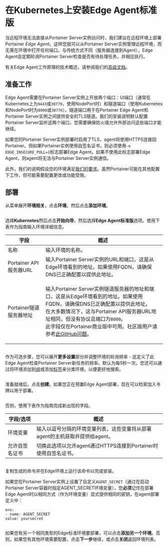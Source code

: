 # 在Kubernetes上安装Edge Agent标准版

当远程环境无法直接从Portainer Server实例访问时，我们建议在远程环境上部署Portainer _Edge Agent_。这样您就可以从Portainer Server实例管理远程环境，而无需在环境中打开任何端口。与传统方式不同（服务器连接到Agent），Edge Agent会定期轮询Portainer Server检查是否有待处理任务，并相应执行。

有关Edge Agent工作原理的技术概述，请参阅我们的[高级文档](../../../../advanced/edge-agent.md)。

## 准备工作

Edge Agent需要在Portainer Server实例上开放两个端口：UI端口（通常在Kubernetes上为`9443`或`30779`，使用NodePort时）和隧道端口（使用Kubernetes和NodePort时为`8000`或`30776`）。隧道端口用于在Portainer Edge Agent和Portainer Server实例之间提供安全的TLS隧道。我们的安装说明默认配置Portainer Server监听这两个端口，您需要确保防火墙允许外部访问这些端口才能继续。

如果您的Portainer Server实例部署时启用了TLS，agent将使用HTTPS连接回Portainer。但如果Portainer实例使用自签名证书，则必须使用`-e EDGE_INSECURE_POLL=1`标志部署Edge Agent。如果不使用此标志部署Edge Agent，则agent将无法与Portainer Server实例通信。

此外，我们的说明假设您的环境满足[我们的要求](../../../../start/requirements-and-prerequisites.md)。虽然Portainer可能在其他配置下工作，但可能需要配置更改或功能受限。

## 部署

从菜单展开**环境相关**，点击**环境**，然后点击**添加环境**。

<figure><img src="../../..//assets/2.22-environments-add.gif" alt=""><figcaption></figcaption></figure>

选择**Kubernetes**然后点击**开始向导**。然后选择**Edge Agent标准版**选项。使用下表作为指南输入环境详细信息。

| 字段                           | 概述                                                                                                                                                                                                                                                                                                                                                                                                                                                                                                                                      |
| ------------------------------- | --------------------------------------------------------------------------------------------------------------------------------------------------------------------------------------------------------------------------------------------------------------------------------------------------------------------------------------------------------------------------------------------------------------------------------------------------------------------------------------------------------------------------------------------- |
| 名称                            | 输入环境的名称。                                                                                                                                                                                                                                                                                                                                                                                                                                                                                                            |
| Portainer API服务器URL        | 输入Portainer Server实例的URL和端口，这是从Edge环境看到的地址。如果使用FQDN，请确保DNS已正确配置以提供此地址。                                                                                                                                                                                                                                                                                                                                                                                                                                                                                              |
| Portainer隧道服务器地址 | <p>输入Portainer Server实例隧道服务器的地址和端口，这是从Edge环境看到的地址。如果使用FQDN，请确保DNS已正确配置以提供此地址。<br>在大多数情况下，这与Portainer API服务器URL地址相同，但没有协议且端口为<code>8000</code>。<br>此字段仅在Portainer商业版中可用。社区版用户请参考<a href="https://github.com/portainer/portainer/issues/6251">此GitHub问题</a>。</p> |

<figure><img src="../../..//assets/2.17-install-agent-edge-nameurl.png" alt=""><figcaption></figcaption></figure>

作为可选步骤，您可以展开**更多设置**部分并调整环境的轮询频率 - 这定义了此Edge Agent检查Portainer Server新任务的频率。默认为每5秒一次。您还可以通过将环境添加到[组](../../groups.md)或添加[标签](../../tags.md)来分类环境，以便更好地搜索。

<figure><img src="../../..//assets/2.15-edge_agent_more_settings.png" alt=""><figcaption></figcaption></figure>

准备就绪后，点击**创建**。如果您正在预置Edge Agent部署，现在可以检索加入令牌以用于部署。

<figure><img src="../../..//assets/2.18-environments-add-docker-edge-jointoken.png" alt=""><figcaption></figcaption></figure>

否则，使用下表作为指南完成新出现的字段。

| 字段/选项            | 概述                                                                                                                                        |
| ----------------------- | ----------------------------------------------------------------------------------------------------------------------------------------------- |
| 环境变量   | 输入以逗号分隔的环境变量列表，这些变量将从部署agent的主机获取并提供给agent。 |
| 允许自签名证书 | 切换此选项以允许agent通过HTTPS连接到Portainer时使用自签名证书。                                           |

<figure><img src="../../..//assets/2.18-environments-add-docker-edge-envvars.png" alt=""><figcaption></figcaption></figure>

复制生成的命令并在Edge环境上运行该命令以完成安装。

如果您在Portainer Server实例上设置了自定义`AGENT_SECRET`（通过在启动Portainer Server容器时指定AGENT_SECRET环境变量），您**必须**记住在部署Edge Agent时以相同方式（作为环境变量）显式提供相同的密钥，在agent部署定义中：

`env:`\
&#x20; `- name: AGENT_SECRET`\
&#x20;   `value: yoursecret`

<figure><img src="../../..//assets/2.18-environments-add-k8s-edge-command.png" alt=""><figcaption></figcaption></figure>

如果您有另一个相同类型的Edge标准环境要部署，可以点击**添加另一个环境**。否则，如果您有其他环境需要配置，点击**下一步**继续，或点击**关闭**返回环境列表。
